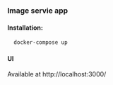 ### Image servie app

#### Installation:
```bash
  docker-compose up
```

#### UI
Available at http://localhost:3000/
